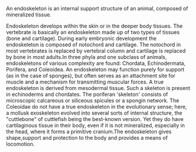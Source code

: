 An endoskeleton is an internal support structure of an animal, composed of mineralized tissue.

Endoskeleton develops within the skin or in the deeper body tissues. The vertebrate is basically an endoskeleton made up of two types of tissues (bone and cartilage). During early embryonic development the endoskeleton is composed of notochord and cartilage. The notochord in most vertebrates is replaced by vertebral column and cartilage is replaced by bone in most adults.In three phyla and one subclass of animals, endoskeletons of various complexity are found: Chordata, Echinodermata, Porifera, and Coleoidea. An endoskeleton may function purely for support (as in the case of sponges), but often serves as an attachment site for muscle and a mechanism for transmitting muscular forces. A true endoskeleton is derived from mesodermal tissue. Such a skeleton is present in echinoderms and chordates. The poriferan 'skeleton' consists of microscopic calcareous or siliceous spicules or a spongin network. The Coleoidae do not have a true endoskeleton in the evolutionary sense; here, a mollusk exoskeleton evolved into several sorts of internal structure, the "cuttlebone" of cuttlefish being the best-known version. Yet they do have cartilaginous tissue in their body, even if it is not mineralized, especially in the head, where it forms a primitive cranium.The endoskeleton gives shape,support and protection to the body and provides a means of locomotion.
